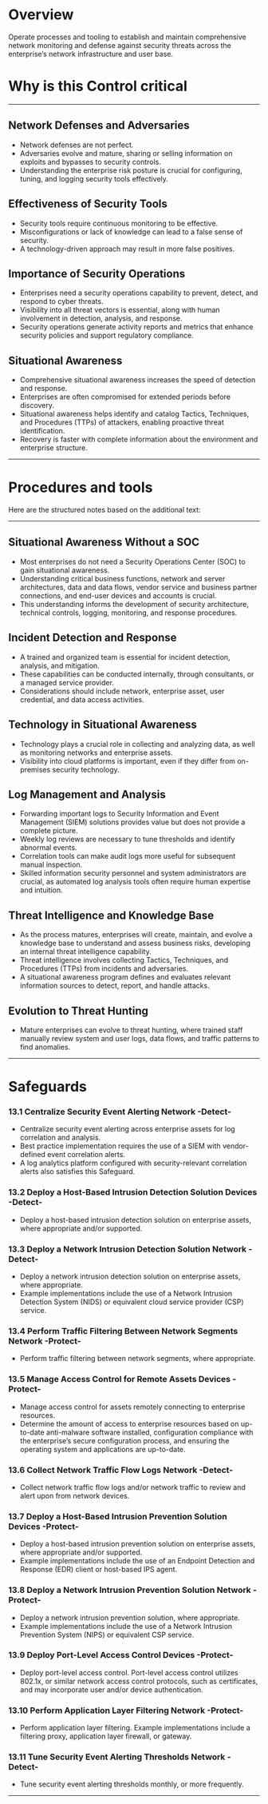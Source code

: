 # Overview 

Operate processes and tooling to establish and maintain comprehensive network
monitoring and defense against security threats across the enterprise’s network
infrastructure and user base.

# Why is this Control critical 

---

## Network Defenses and Adversaries
- Network defenses are not perfect.
- Adversaries evolve and mature, sharing or selling information on exploits and bypasses to security controls.
- Understanding the enterprise risk posture is crucial for configuring, tuning, and logging security tools effectively.

## Effectiveness of Security Tools
- Security tools require continuous monitoring to be effective.
- Misconfigurations or lack of knowledge can lead to a false sense of security.
- A technology-driven approach may result in more false positives.

## Importance of Security Operations
- Enterprises need a security operations capability to prevent, detect, and respond to cyber threats.
- Visibility into all threat vectors is essential, along with human involvement in detection, analysis, and response.
- Security operations generate activity reports and metrics that enhance security policies and support regulatory compliance.

## Situational Awareness
- Comprehensive situational awareness increases the speed of detection and response.
- Enterprises are often compromised for extended periods before discovery.
- Situational awareness helps identify and catalog Tactics, Techniques, and Procedures (TTPs) of attackers, enabling proactive threat identification.
- Recovery is faster with complete information about the environment and enterprise structure.

---

# Procedures and tools 
Here are the structured notes based on the additional text:

---

## Situational Awareness Without a SOC
- Most enterprises do not need a Security Operations Center (SOC) to gain situational awareness.
- Understanding critical business functions, network and server architectures, data and data flows, vendor service and business partner connections, and end-user devices and accounts is crucial.
- This understanding informs the development of security architecture, technical controls, logging, monitoring, and response procedures.

## Incident Detection and Response
- A trained and organized team is essential for incident detection, analysis, and mitigation.
- These capabilities can be conducted internally, through consultants, or a managed service provider.
- Considerations should include network, enterprise asset, user credential, and data access activities.

## Technology in Situational Awareness
- Technology plays a crucial role in collecting and analyzing data, as well as monitoring networks and enterprise assets.
- Visibility into cloud platforms is important, even if they differ from on-premises security technology.

## Log Management and Analysis
- Forwarding important logs to Security Information and Event Management (SIEM) solutions provides value but does not provide a complete picture.
- Weekly log reviews are necessary to tune thresholds and identify abnormal events.
- Correlation tools can make audit logs more useful for subsequent manual inspection.
- Skilled information security personnel and system administrators are crucial, as automated log analysis tools often require human expertise and intuition.

## Threat Intelligence and Knowledge Base
- As the process matures, enterprises will create, maintain, and evolve a knowledge base to understand and assess business risks, developing an internal threat intelligence capability.
- Threat intelligence involves collecting Tactics, Techniques, and Procedures (TTPs) from incidents and adversaries.
- A situational awareness program defines and evaluates relevant information sources to detect, report, and handle attacks.

## Evolution to Threat Hunting
- Mature enterprises can evolve to threat hunting, where trained staff manually review system and user logs, data flows, and traffic patterns to find anomalies.

---
# Safeguards

### 13.1 Centralize Security Event Alerting Network -Detect-
- Centralize security event alerting across enterprise assets for log correlation and analysis.
- Best practice implementation requires the use of a SIEM with vendor-defined event correlation alerts.
- A log analytics platform configured with security-relevant correlation alerts also satisfies this Safeguard.

### 13.2 Deploy a Host-Based Intrusion Detection Solution Devices -Detect-
- Deploy a host-based intrusion detection solution on enterprise assets, where appropriate and/or supported.

### 13.3 Deploy a Network Intrusion Detection Solution Network -Detect-
- Deploy a network intrusion detection solution on enterprise assets, where appropriate.
- Example implementations include the use of a Network Intrusion Detection System (NIDS) or equivalent cloud service provider (CSP) service.

### 13.4 Perform Traffic Filtering Between Network Segments Network -Protect-
- Perform traffic filtering between network segments, where appropriate.

### 13.5 Manage Access Control for Remote Assets Devices -Protect-
- Manage access control for assets remotely connecting to enterprise resources.
- Determine the amount of access to enterprise resources based on up-to-date anti-malware software installed, configuration compliance with the enterprise’s secure configuration process, and ensuring the operating system and applications are up-to-date.

### 13.6 Collect Network Traffic Flow Logs Network -Detect-
- Collect network traffic flow logs and/or network traffic to review and alert upon from network devices.

### 13.7 Deploy a Host-Based Intrusion Prevention Solution Devices -Protect-
- Deploy a host-based intrusion prevention solution on enterprise assets, where appropriate and/or supported.
- Example implementations include the use of an Endpoint Detection and Response (EDR) client or host-based IPS agent.

### 13.8 Deploy a Network Intrusion Prevention Solution Network -Protect-
- Deploy a network intrusion prevention solution, where appropriate.
- Example implementations include the use of a Network Intrusion Prevention System (NIPS) or equivalent CSP service.

### 13.9 Deploy Port-Level Access Control Devices -Protect-
- Deploy port-level access control. Port-level access control utilizes 802.1x, or similar network access control protocols, such as certificates, and may incorporate user and/or device authentication.

### 13.10 Perform Application Layer Filtering Network -Protect-
- Perform application layer filtering. Example implementations include a filtering proxy, application layer firewall, or gateway.

### 13.11 Tune Security Event Alerting Thresholds Network -Detect-
- Tune security event alerting thresholds monthly, or more frequently.

---
